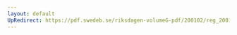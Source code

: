 ```yaml
---
layout: default
UpRedirect: https://pdf.swedeb.se/riksdagen-volumeG-pdf/200102/reg_200102/reg_200102_0587.pdf
---
```


